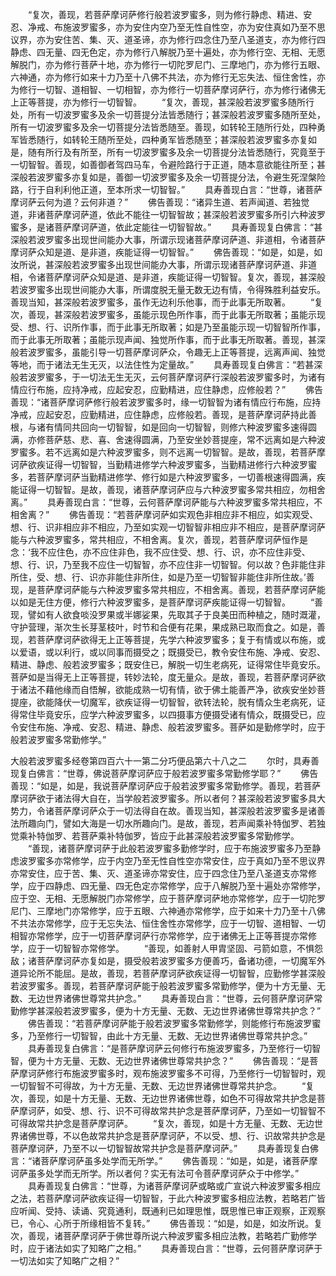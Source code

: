 <!-- { "loadSidebar": true } -->
　　“复次，善现，若菩萨摩诃萨修行般若波罗蜜多，则为修行静虑、精进、安忍、净戒、布施波罗蜜多，亦为安住内空乃至无性自性空，亦为安住真如乃至不思议界，亦为安住苦、集、灭、道圣谛，亦为修行四念住乃至八圣道支，亦为修行四静虑、四无量、四无色定，亦为修行八解脱乃至十遍处，亦为修行空、无相、无愿解脱门，亦为修行菩萨十地，亦为修行一切陀罗尼门、三摩地门，亦为修行五眼、六神通，亦为修行如来十力乃至十八佛不共法，亦为修行无忘失法、恒住舍性，亦为修行一切智、道相智、一切相智，亦为修行一切菩萨摩诃萨行，亦为修行诸佛无上正等菩提，亦为修行一切智智。
　　“复次，善现，甚深般若波罗蜜多随所行处，所有一切波罗蜜多及余一切菩提分法皆悉随行；甚深般若波罗蜜多随所至处，所有一切波罗蜜多及余一切菩提分法皆悉随至。善现，如转轮王随所行处，四种勇军皆悉随行，如转轮王随所至处，四种勇军皆悉随至；甚深般若波罗蜜多亦复如是，随有所行及有所至，所有一切波罗蜜多及余一切菩提分法皆悉随行，究竟至于一切智智。善现，如善御者驾四马车，令避险路行于正道，随本意欲能往所至；甚深般若波罗蜜多亦复如是，善御一切波罗蜜多及余一切菩提分法，令避生死涅槃险路，行于自利利他正道，至本所求一切智智。”
　　具寿善现白言：“世尊，诸菩萨摩诃萨云何为道？云何非道？”
　　佛告善现：“诸异生道、若声闻道、若独觉道，非诸菩萨摩诃萨道，依此不能往一切智智故；甚深般若波罗蜜多所引六种波罗蜜多，是诸菩萨摩诃萨道，依此定能往一切智智故。”
　　具寿善现复白佛言：“甚深般若波罗蜜多出现世间能办大事，所谓示现诸菩萨摩诃萨道、非道相，令诸菩萨摩诃萨众知是道、是非道，疾能证得一切智智。”
　　佛告善现：“如是，如是，如汝所说，甚深般若波罗蜜多出现世间能办大事，所谓示现诸菩萨摩诃萨道、非道相，令诸菩萨摩诃萨众知是道、是非道，疾能证得一切智智。复次，善现，甚深般若波罗蜜多出现世间能办大事，所谓度脱无量无数无边有情，令得殊胜利益安乐。善现当知，甚深般若波罗蜜多，虽作无边利乐他事，而于此事无所取著。
　　“复次，善现，甚深般若波罗蜜多，虽能示现色所作事，而于此事无所取著；虽能示现受、想、行、识所作事，而于此事无所取著；如是乃至虽能示现一切智智所作事，而于此事无所取著；虽能示现声闻、独觉所作事，而于此事无所取著。善现，甚深般若波罗蜜多，虽能引导一切菩萨摩诃萨众，令趣无上正等菩提，远离声闻、独觉等地，而于诸法无生无灭，以法住性为定量故。”
　　具寿善现复白佛言：“若甚深般若波罗蜜多，于一切法无生无灭，云何菩萨摩诃萨行深般若波罗蜜多时，为诸有情应行布施，应持净戒，应起安忍，应勤精进，应住静虑，应修般若？”
　　佛告善现：“诸菩萨摩诃萨修行般若波罗蜜多时，缘一切智智为诸有情应行布施，应持净戒，应起安忍，应勤精进，应住静虑，应修般若。善现，是菩萨摩诃萨持此善根，与诸有情同共回向一切智智，如是回向一切智智，则修六种波罗蜜多速得圆满，亦修菩萨慈、悲、喜、舍速得圆满，乃至安坐妙菩提座，常不远离如是六种波罗蜜多。若不远离如是六种波罗蜜多，则不远离一切智智。是故，善现，若菩萨摩诃萨欲疾证得一切智智，当勤精进修学六种波罗蜜多，当勤精进修行六种波罗蜜多，若菩萨摩诃萨当勤精进修学、修行如是六种波罗蜜多，一切善根速得圆满，疾能证得一切智智。是故，善现，诸菩萨摩诃萨应与六种波罗蜜多常共相应，勿相舍离。”
　　具寿善现白言：“世尊，云何菩萨摩诃萨能与六种波罗蜜多常共相应，不相舍离？”
　　佛告善现：“若菩萨摩诃萨如实观色非相应非不相应，如实观受、想、行、识非相应非不相应，乃至如实观一切智智非相应非不相应，是菩萨摩诃萨能与六种波罗蜜多，常共相应，不相舍离。复次，善现，若菩萨摩诃萨恒作是念：‘我不应住色，亦不应住非色，我不应住受、想、行、识，亦不应住非受、想、行、识，乃至我不应住一切智智，亦不应住非一切智智。何以故？色非能住非所住，受、想、行、识亦非能住非所住，如是乃至一切智智非能住非所住故。’善现，是菩萨摩诃萨能与六种波罗蜜多常共相应，不相舍离。善现，若菩萨摩诃萨能以如是无住方便，修行六种波罗蜜多，是菩萨摩诃萨疾能证得一切智智。
　　“善现，譬如有人欲食啖没罗果或半娜娑果，先取其子于良美田而种植之，随时溉灌，守护营理，渐次生长芽茎枝叶，时节和合便有花果，果成熟已取而食之。如是，善现，若菩萨摩诃萨欲得无上正等菩提，先学六种波罗蜜多；复于有情或以布施，或以爱语，或以利行，或以同事而摄受之；既摄受已，教令安住布施、净戒、安忍、精进、静虑、般若波罗蜜多；既安住已，解脱一切生老病死，证得常住毕竟安乐。菩萨如是当得无上正等菩提，转妙法轮，度无量众。是故，善现，若菩萨摩诃萨欲于诸法不藉他缘而自悟解，欲能成熟一切有情，欲于佛土能善严净，欲疾安坐妙菩提座，欲能降伏一切魔军，欲疾证得一切智智，欲转法轮，脱有情众生老病死，证得常住毕竟安乐，应学六种波罗蜜多，以四摄事方便摄受诸有情众，既摄受已，应令安住布施、净戒、安忍、精进、静虑、般若波罗蜜多。菩萨如是勤修学时，应于般若波罗蜜多常勤修学。”





大般若波罗蜜多经卷第四百六十一第二分巧便品第六十八之二
　　尔时，具寿善现复白佛言：“世尊，佛说菩萨摩诃萨应于般若波罗蜜多常勤修学耶？”
　　佛告善现：“如是，如是，我说菩萨摩诃萨应于般若波罗蜜多常勤修学。善现，若菩萨摩诃萨欲于诸法得大自在，当学般若波罗蜜多。所以者何？甚深般若波罗蜜多具大势力，令诸菩萨摩诃萨众于一切法得自在故。善现当知，甚深般若波罗蜜多是诸善法所趣向门，譬如大海是一切水所趣向门。是故，善现，若声闻乘补特伽罗、若独觉乘补特伽罗、若菩萨乘补特伽罗，皆应于此甚深般若波罗蜜多常勤修学。
　　“善现，诸菩萨摩诃萨于此般若波罗蜜多勤修学时，应于布施波罗蜜多乃至静虑波罗蜜多亦常修学，应于内空乃至无性自性空亦常安住，应于真如乃至不思议界亦常安住，应于苦、集、灭、道圣谛亦常安住，应于四念住乃至八圣道支亦常修学，应于四静虑、四无量、四无色定亦常修学，应于八解脱乃至十遍处亦常修学，应于空、无相、无愿解脱门亦常修学，应于菩萨摩诃萨地亦常修学，应于一切陀罗尼门、三摩地门亦常修学，应于五眼、六神通亦常修学，应于如来十力乃至十八佛不共法亦常修学，应于无忘失法、恒住舍性亦常修学，应于一切智、道相智、一切相智亦常修学，应于一切菩萨摩诃萨行亦常修学，应于诸佛无上正等菩提亦常修学，应于一切智智亦常修学。
　　“善现，如善射人甲胄坚固、弓箭如意，不惧怨敌；诸菩萨摩诃萨亦复如是，摄受般若波罗蜜多方便善巧，备诸功德，一切魔军外道异论所不能屈。是故，善现，若菩萨摩诃萨欲疾证得一切智智，应勤修学甚深般若波罗蜜多。善现，若菩萨摩诃萨能于般若波罗蜜多常勤修学，便为十方无量、无数、无边世界诸佛世尊常共护念。”
　　具寿善现白言：“世尊，云何菩萨摩诃萨常勤修学甚深般若波罗蜜多，便为十方无量、无数、无边世界诸佛世尊常共护念？”
　　佛告善现：“若菩萨摩诃萨能于般若波罗蜜多常勤修学，则能修行布施波罗蜜多，乃至修行一切智智，由此十方无量、无数、无边世界诸佛世尊常共护念。”
　　具寿善现复白佛言：“是菩萨摩诃萨云何修行布施波罗蜜多，乃至修行一切智智，便为十方无量、无数、无边世界诸佛世尊常共护念？”
　　佛告善现：“是菩萨摩诃萨修行布施波罗蜜多时，观布施波罗蜜多不可得，乃至修行一切智智时，观一切智智不可得故，为十方无量、无数、无边世界诸佛世尊常共护念。
　　“复次，善现，如是十方无量、无数、无边世界诸佛世尊，如色不可得故常共护念是菩萨摩诃萨，如受、想、行、识不可得故常共护念是菩萨摩诃萨，乃至如一切智智不可得故常共护念是菩萨摩诃萨。
　　“复次，善现，如是十方无量、无数、无边世界诸佛世尊，不以色故常共护念是菩萨摩诃萨，不以受、想、行、识故常共护念是菩萨摩诃萨，乃至不以一切智智故常共护念是菩萨摩诃萨。”
　　具寿善现复白佛言：“诸菩萨摩诃萨虽多处学而无所学。”
　　佛告善现：“如是，如是，诸菩萨摩诃萨虽多处学而无所学。所以者何？实无有法可令菩萨摩诃萨众于中修学。”
　　具寿善现复白佛言：“世尊，为诸菩萨摩诃萨或略或广宣说六种波罗蜜多相应之法，若菩萨摩诃萨欲疾证得一切智智，于此六种波罗蜜多相应法教，若略若广皆应听闻、受持、读诵、究竟通利，既通利已如理思惟，既思惟已审正观察，正观察已，令心、心所于所缘相皆不复转。”
　　佛告善现：“如是，如是，如汝所说。复次，善现，诸菩萨摩诃萨于佛世尊所说六种波罗蜜多相应法教，若略若广勤修学时，应于诸法如实了知略广之相。”
　　具寿善现白言：“世尊，云何菩萨摩诃萨于一切法如实了知略广之相？”

